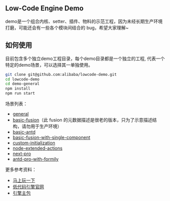 ## Low-Code Engine Demo
demo是一个组合内核、setter、插件、物料的示范工程，因为未经长期生产环境打磨，可能还会有一些各个模块间结合的 bug，希望大家理解~

## 如何使用
目前包含多个独立demo工程目录，每个demo目录都是一个独立的工程, 代表一个特定的demo场景，可以选择其一单独使用。

```bash
git clone git@github.com:alibaba/lowcode-demo.git
cd lowcode-demo
cd demo-general
npm install
npm run start
```

场景列表：

- [general](https://lowcode-engine.cn/demo/demo-general)
- [basic-fusion](https://lowcode-engine.cn/demo/demo-basic-fusion)（此 fusion 的元数据描述是很老的版本，只为了示意描述结构，请勿用于生产环境）
- [basic-antd](https://lowcode-engine.cn/demo/demo-basic-antd)
- [basic-fusion-with-single-component](https://lowcode-engine.cn/demo/demo-basic-fusion-with-single-component)
- [custom-initialization](https://lowcode-engine.cn/demo/demo-custom-initialization)
- [node-extended-actions](https://lowcode-engine.cn/demo/demo-node-extended-actions)
- [next-pro](https://lowcode-engine.cn/demo/demo-next-pro)
- [antd-pro-with-formily](https://lowcode-engine.cn/demo/demo-antd-pro-with-formily)

更多参考资料：

- [马上玩一下](https://lowcode-engine.cn/demo/demo-general)
- [低代码引擎官网](http://lowcode-engine.cn)
- [引擎主包](https://github.com/alibaba/lowcode-engine)
